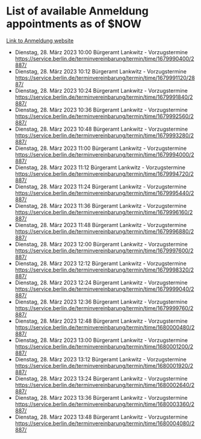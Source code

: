 # List of available Anmeldung appointments as of $NOW
[Link to Anmeldung website](https://service.berlin.de/terminvereinbarung/termin/tag.php?termin=1&anliegen[]=120686&dienstleisterlist=122210,122217,327316,122219,327312,122227,327314,122231,327346,122243,327348,122254,122252,329742,122260,329745,122262,329748,122271,327278,122273,327274,122277,327276,330436,122280,327294,122282,327290,122284,327292,122291,327270,122285,327266,122286,327264,122296,327268,150230,329760,122297,327286,122294,327284,122312,329763,122314,329775,122304,327330,122311,327334,122309,327332,317869,122281,327352,122279,329772,122283,122276,327324,122274,327326,122267,329766,122246,327318,122251,327320,122257,327322,122208,327298,122226,327300&herkunft=http%3A%2F%2Fservice.berlin.de%2Fdienstleistung%2F120686%2F)
- Dienstag, 28. März 2023 10:00 Bürgeramt Lankwitz - Vorzugstermine https://service.berlin.de/terminvereinbarung/termin/time/1679990400/2887/
- Dienstag, 28. März 2023 10:12 Bürgeramt Lankwitz - Vorzugstermine https://service.berlin.de/terminvereinbarung/termin/time/1679991120/2887/
- Dienstag, 28. März 2023 10:24 Bürgeramt Lankwitz - Vorzugstermine https://service.berlin.de/terminvereinbarung/termin/time/1679991840/2887/
- Dienstag, 28. März 2023 10:36 Bürgeramt Lankwitz - Vorzugstermine https://service.berlin.de/terminvereinbarung/termin/time/1679992560/2887/
- Dienstag, 28. März 2023 10:48 Bürgeramt Lankwitz - Vorzugstermine https://service.berlin.de/terminvereinbarung/termin/time/1679993280/2887/
- Dienstag, 28. März 2023 11:00 Bürgeramt Lankwitz - Vorzugstermine https://service.berlin.de/terminvereinbarung/termin/time/1679994000/2887/
- Dienstag, 28. März 2023 11:12 Bürgeramt Lankwitz - Vorzugstermine https://service.berlin.de/terminvereinbarung/termin/time/1679994720/2887/
- Dienstag, 28. März 2023 11:24 Bürgeramt Lankwitz - Vorzugstermine https://service.berlin.de/terminvereinbarung/termin/time/1679995440/2887/
- Dienstag, 28. März 2023 11:36 Bürgeramt Lankwitz - Vorzugstermine https://service.berlin.de/terminvereinbarung/termin/time/1679996160/2887/
- Dienstag, 28. März 2023 11:48 Bürgeramt Lankwitz - Vorzugstermine https://service.berlin.de/terminvereinbarung/termin/time/1679996880/2887/
- Dienstag, 28. März 2023 12:00 Bürgeramt Lankwitz - Vorzugstermine https://service.berlin.de/terminvereinbarung/termin/time/1679997600/2887/
- Dienstag, 28. März 2023 12:12 Bürgeramt Lankwitz - Vorzugstermine https://service.berlin.de/terminvereinbarung/termin/time/1679998320/2887/
- Dienstag, 28. März 2023 12:24 Bürgeramt Lankwitz - Vorzugstermine https://service.berlin.de/terminvereinbarung/termin/time/1679999040/2887/
- Dienstag, 28. März 2023 12:36 Bürgeramt Lankwitz - Vorzugstermine https://service.berlin.de/terminvereinbarung/termin/time/1679999760/2887/
- Dienstag, 28. März 2023 12:48 Bürgeramt Lankwitz - Vorzugstermine https://service.berlin.de/terminvereinbarung/termin/time/1680000480/2887/
- Dienstag, 28. März 2023 13:00 Bürgeramt Lankwitz - Vorzugstermine https://service.berlin.de/terminvereinbarung/termin/time/1680001200/2887/
- Dienstag, 28. März 2023 13:12 Bürgeramt Lankwitz - Vorzugstermine https://service.berlin.de/terminvereinbarung/termin/time/1680001920/2887/
- Dienstag, 28. März 2023 13:24 Bürgeramt Lankwitz - Vorzugstermine https://service.berlin.de/terminvereinbarung/termin/time/1680002640/2887/
- Dienstag, 28. März 2023 13:36 Bürgeramt Lankwitz - Vorzugstermine https://service.berlin.de/terminvereinbarung/termin/time/1680003360/2887/
- Dienstag, 28. März 2023 13:48 Bürgeramt Lankwitz - Vorzugstermine https://service.berlin.de/terminvereinbarung/termin/time/1680004080/2887/
